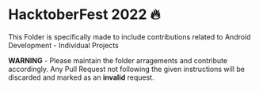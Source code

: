 # HacktoberFest 2022 :fire:

This Folder is specifically made to include contributions related to Android Development - Individual Projects

**WARNING** - Please maintain the folder arragements and contribute accordingly. Any Pull Request not following the given instructions will be discarded and marked as an **invalid** request.